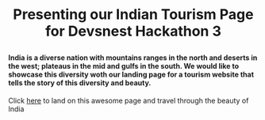 # <p align=center> Presenting our Indian Tourism Page for Devsnest Hackathon 3 </p>

#### India is a diverse nation with mountains ranges in the north and deserts in the west; plateaus in the mid and gulfs in the south. We would like to showcase this diversity woth our landing page for a tourism website that tells the story of this diversity and beauty.

<p align=left> Click <a href="https://github.com/siddhant-roy/IndiaTourism/blob/main/index.html">here</a> to land on this awesome page and travel through the beauty of India</p>
